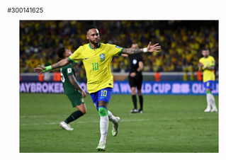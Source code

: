 #300141625
<p align="center"><img src="images/GettyImages-1653679632-2048x1365.jpg" alt="Images" width="450"/></p>
